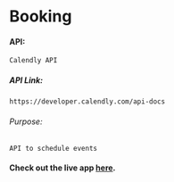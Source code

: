 # Booking

#### API:
    Calendly API

##### API Link:
    https://developer.calendly.com/api-docs

###### Purpose:
    API to schedule events

#### Check out the live app [here](http://203.193.173.125/buildriseshine/api/javascript/booking).
